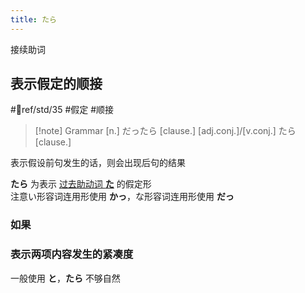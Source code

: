 ```yaml
---
title: たら
---
```

接续助词  

## 表示假定的顺接

 #📖ref/std/35 #假定 #顺接  

> [!note] Grammar
> [n.] だったら [clause.]
> [adj.conj.]/[v.conj.] たら [clause.]

表示假设前句发生的话，则会出现后句的结果  

**たら** 为表示 [过去助动词 **た**](../5.auxi_verb/た.md) 的假定形  
注意い形容词连用形使用 **かっ**，な形容词连用形使用 **だっ**  

### 如果  

### 表示两项内容发生的紧凑度  

一般使用 **と**，**たら** 不够自然  
